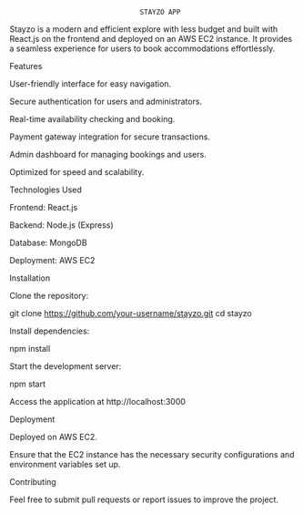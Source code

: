                                     STAYZO APP

Stayzo is a modern and efficient explore with less budget and built with React.js on the frontend and deployed on an AWS EC2 instance. It provides a seamless experience for users to book accommodations effortlessly.

Features

User-friendly interface for easy navigation.

Secure authentication for users and administrators.

Real-time availability checking and booking.

Payment gateway integration for secure transactions.

Admin dashboard for managing bookings and users.

Optimized for speed and scalability.

Technologies Used

Frontend: React.js

Backend: Node.js (Express)

Database: MongoDB

Deployment: AWS EC2

Installation

Clone the repository:

git clone https://github.com/your-username/stayzo.git
cd stayzo

Install dependencies:

npm install

Start the development server:

npm start

Access the application at http://localhost:3000

Deployment

Deployed on AWS EC2.

Ensure that the EC2 instance has the necessary security configurations and environment variables set up.

Contributing

Feel free to submit pull requests or report issues to improve the project.
